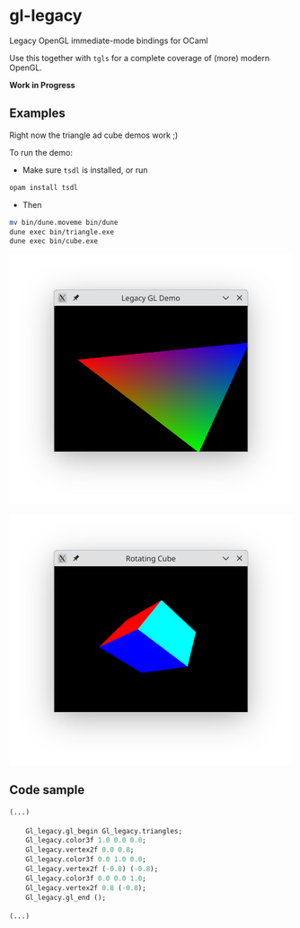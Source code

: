 # gl-legacy

Legacy OpenGL immediate-mode bindings for OCaml

Use this together with `tgls` for a complete coverage of (more) modern OpenGL.

__Work in Progress__

## Examples

Right now the triangle ad cube demos work ;)

To run the demo:

* Make sure `tsdl` is installed, or run
```bash
opam install tsdl
```

* Then

```bash
mv bin/dune.moveme bin/dune
dune exec bin/triangle.exe
dune exec bin/cube.exe

```

![triangle](triangle.png)

![cube](cube.png)

## Code sample

```ocaml
(...)

    Gl_legacy.gl_begin Gl_legacy.triangles;
    Gl_legacy.color3f 1.0 0.0 0.0;
    Gl_legacy.vertex2f 0.0 0.8;
    Gl_legacy.color3f 0.0 1.0 0.0;
    Gl_legacy.vertex2f (-0.8) (-0.8);
    Gl_legacy.color3f 0.0 0.0 1.0;
    Gl_legacy.vertex2f 0.8 (-0.8);
    Gl_legacy.gl_end ();

(...)
```
